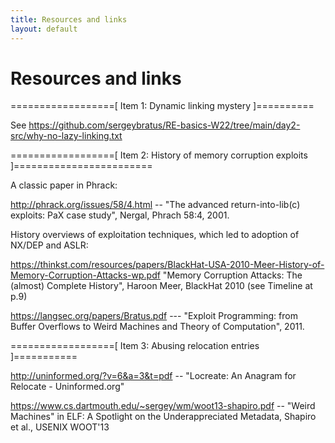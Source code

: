 ```yaml
---
title: Resources and links
layout: default
---
```


Resources and links
===================

==================[ Item 1: Dynamic linking mystery ]==========

See <https://github.com/sergeybratus/RE-basics-W22/tree/main/day2-src/why-no-lazy-linking.txt>

==================[ Item 2: History of memory corruption exploits ]========================

A classic paper in Phrack:

<http://phrack.org/issues/58/4.html> -- "The advanced return-into-lib(c) exploits: PaX case study", Nergal, Phrach 58:4, 2001.

History overviews of exploitation techniques, which led to adoption of NX/DEP and ASLR:

<https://thinkst.com/resources/papers/BlackHat-USA-2010-Meer-History-of-Memory-Corruption-Attacks-wp.pdf> "Memory Corruption Attacks: The (almost) Complete History", Haroon Meer, BlackHat 2010 (see Timeline at p.9)

<https://langsec.org/papers/Bratus.pdf> --- "Exploit Programming: from Buffer Overflows to Weird Machines and Theory of Computation", 2011.

==================[ Item 3: Abusing relocation entries ]===========

<http://uninformed.org/?v=6&a=3&t=pdf> -- "Locreate: An Anagram for Relocate - Uninformed.org"

<https://www.cs.dartmouth.edu/~sergey/wm/woot13-shapiro.pdf> -- "Weird Machines" in ELF: A Spotlight on the Underappreciated Metadata, Shapiro et al., USENIX WOOT'13




